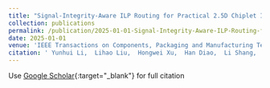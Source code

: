 ```yaml
---
title: "Signal-Integrity-Aware ILP Routing for Practical 2.5D Chiplet Interconnects"
collection: publications
permalink: /publication/2025-01-01-Signal-Integrity-Aware-ILP-Routing-for-Practical-25D-Chiplet-Interconnects
date: 2025-01-01
venue: 'IEEE Transactions on Components, Packaging and Manufacturing Technology'
citation: ' Yunhui Li,  Lihao Liu,  Hongwei Xu,  Han Diao,  Li Shang,  Cheng Yang,  Zhicheng Ding,  Fan Yang, &quot;Signal-Integrity-Aware ILP Routing for Practical 2.5D Chiplet Interconnects.&quot; IEEE Transactions on Components, Packaging and Manufacturing Technology, 2025.'
---
```

Use [Google Scholar](https://scholar.google.com/scholar?q=Signal+Integrity+Aware+ILP+Routing+for+Practical+2.5D+Chiplet+Interconnects){:target="_blank"} for full citation